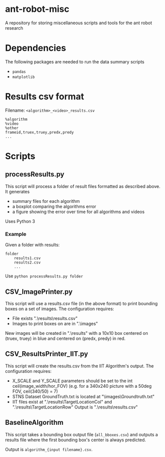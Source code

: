 # ant-robot-misc
A repository for storing miscellaneous scripts and tools for the ant robot research

# Dependencies
The following packages are needed to run the data summary scripts
- `pandas`
- `matplotlib`

# Results csv format

Filename: `<algorithm>_<video>_results.csv`

	%algorithm
	%video
	%other
	frameid,truex,truey,predx,predy
	...

# Scripts

## processResults.py
This script will process a folder of result files formatted as described above.
It generates
* summary files for each algorithm
* a boxplot comparing the algorithms error
* a figure showing the error over time for all algorithms and videos

Uses Python 3

### Example
Given a folder with results:

	folder
		results1.csv
		results2.csv
		...

Use `python processResults.py folder`

## CSV_ImagePrinter.py
This script will use a results.csv file (in the above format) to print bounding boxes on a set of images.
The configuration requires:
* File exists ".\results\results.csv"
* Images to print boxes on are in ".\images\"

New images will be created in ".\results" with a 10x10 box centered on (truex, truey) in blue and centered on (predx, predy) in red.

## CSV_ResultsPrinter_IIT.py
This script will create the results.csv from the IIT Algorithm's output.
The configuration requires:
* X_SCALE and Y_SCALE parameters should be set to the int ceil(image_width/hor_FOV) (e.g. for a 340x240 picture with a 50deg FOV, ceil(340/50) = 7)
* STNS Dataset GroundTruth.txt is located at "\images\Groundtruth.txt"
* IIT files exist at ".\results\TargetLocationCol" and ".\results\TargetLocationRow"
Output is ".\results\\results.csv"


## BaselineAlgorithm

This script takes a bounding box output file (`all_bboxes.csv`) and outputs a results file where the first bounding box's center is always predicted.

Output is `algorithm_{input filename}.csv`.
